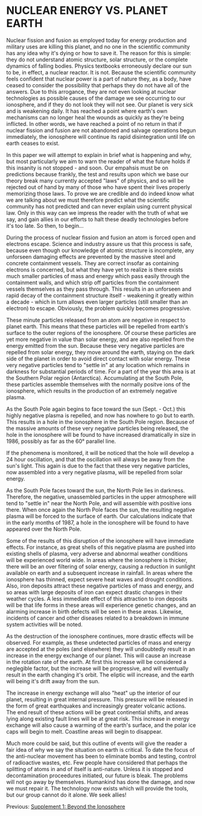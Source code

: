 # NUCLEAR ENERGY VS. PLANET EARTH
  
Nuclear fission and fusion as employed today for energy production and military uses are killing this planet, and no one in the scientific community has any idea why it's dying or how to save it. The reason for this is simple: they do not understand atomic structure, solar structure, or the complete dynamics of falling bodies. Physics textbooks erroneously declare our sun to be, in effect, a nuclear reactor. It is not. Because the scientific community feels confident that nuclear power is a part of nature they, as a body, have ceased to consider the possibility that perhaps they do not have all of the answers. Due to this arrogance, they are not even looking at nuclear technologies as possible causes of the damage we see occurring to our ionosphere, and if they do not look they will not see. Our planet is very sick and is weakening daily. It has reached a point where earth's own mechanisms can no longer heal the wounds as quickly as they're being inflicted. In other words, we have reached a point of no return in that if nuclear fission and fusion are not abandoned and salvage operations begun immediately, the ionosphere will continue its rapid disintegration until life on earth ceases to exist.  
  
In this paper we will attempt to explain in brief what is happening and why, but most particularly we aim to warn the reader of what the future holds if this insanity is not stopped - and soon. Our empahsis must be on predictions because frankly, the test and results upon which we base our theory break many currently accepted "laws" of physics, and so will be rejected out of hand by many of those who have spent their lives properly memorizing those laws. To prove we are credible and do indeed know what we are talking about we must therefore predict what the scientific community has not predicted and can never explain using current physical law. Only in this way can we impress the reader with the truth of what we say, and gain allies in our efforts to halt these deadly technologies before it's too late. So then, to begin...  
  
During the process of nuclear fission and fusion an atom is forced open and electrons escape. Science and industry assure us that this process is safe, because even though our knowledge of atomic structure is incomplete, any unforseen damaging effects are prevented by the massive steel and concrete containment vessels. They are correct insofar as containing electrons is concerned, but what they have yet to realize is there exists much smaller particles of mass and energy which pass easily through the containment walls, and which strip off particles from the containment vessels themselves as they pass through. This results in an unforseen and rapid decay of the containment structure itself - weakening it greatly within a decade - which in turn allows even larger particles (still smaller than an electron) to escape. Obviously, the problem quickly becomes progressive.  
  
These minute particles released from an atom are negative in respect to planet earth. This means that these particles will be repelled from earth's surface to the outer regions of the ionosphere. Of course these particles are yet more negative in value than solar energy, and are also repelled from the energy emitted from the sun. Because these very negative particles are repelled from solar energy, they move around the earth, staying on the dark side of the planet in order to avoid direct contact with solar energy. These very negative particles tend to "settle in" at any location which remains in darkness for substantial periods of time. For a part of the year this area is at the Southern Polar region (Antarctica). Accumulating at the South Pole, these particles assemble themselves with the normally positve ions of the ionosphere, which results in the production of an extremely negative plasma.  
  
As the South Pole again begins to face toward the sun (Sept. - Oct.) this highly negative plasma is repelled, and now has nowhere to go but to earth. This results in a hole in the ionosphere in the South Pole region. Because of the massive amounts of these very negative particles being released, the hole in the ionosphere will be found to have increased dramatically in size in 1986, possibly as far as the 60° parallel line.  
  
If the phenomena is monitored, it will be noticed that the hole will develop a 24 hour oscillation, and that the oscillation will always be away from the sun's light. This again is due to the fact that these very negative particles, now assembled into a very negative plasma, will be repelled from solar energy.  
  
As the South Pole faces toward the sun, the North Pole lies in darkness. Therefore, the negative, unassembled particles in the upper atmosphere will tend to "settle in" near the North Pole, and will assemble with positive ions there. When once again the North Pole faces the sun, the resulting negative plasma will be forced to the surface of earth. Our calculations indicate that in the early months of 1987, a hole in the ionosphere will be found to have appeared over the North Pole.  
  
Some of the results of this disruption of the ionosphere will have immediate effects. For instance, as great shells of this negative plasma are pushed into existing shells of plasma, very adverse and abnormal weather conditions will be experienced world wide. In areas where the ionosphere is thicker, there will be an over filtering of solar energy, causing a reduction in sunlight available on earth and a subsequent increase in rainfall. In areas where the ionosphere has thinned, expect severe heat waves and drought conditions. Also, iron deposits attract these negative particles of mass and energy, and so areas with large deposits of iron can expect drastic changes in their weather cycles. A less immediate effect of this attraction to iron deposits will be that life forms in these areas will experience genetic changes, and an alarming increase in birth defects will be seen in these areas. Likewise, incidents of cancer and other diseases related to a breakdown in immune system activities will be noted.  
  
As the destruction of the ionosphere continues, more drastic effects will be observed. For example, as these undetected particles of mass and energy are accepted at the poles (and elsewhere) they will undoubtedly result in an increase in the energy exchange of our planet. This will cause an increase in the rotation rate of the earth. At first this increase will be considered a neglegible factor, but the increase will be progressive, and will eventually result in the earth changing it's orbit. The eliptic will increase, and the earth will being it's drift away from the sun.  
  
The increase in energy exchange will also "heat" up the interior of our planet, resulting in great internal pressure. This pressure will be released in the form of great earthquakes and increasingly greater volcanic actions. The end result of these actions will be great continential shifts, and areas lying along existing fault lines will be at great risk. This increase in energy exchange will also cause a warming of the earth's surface, and the polar ice caps will begin to melt. Coastline areas will begin to disappear.  
  
Much more could be said, but this outline of events will give the reader a fair idea of why we say the situation on earth is critical. To date the focus of the anti-nuclear movement has been to eliminate bombs and testing, control of radioactive wastes, etc. Few people have considered that perhaps the splitting of atoms in and of itself is anti-nature. Unless it is stopped and decontamination proceedures initiated, our future is bleak. The problems will not go away by themselves. Humankind has done the damage, and now we must repair it. The technology now exists which will provide the tools, but our group cannot do it alone. We seek allies!

Previous: [Supplement 1: Beyond the Ionosphere](5__supplement1.md)

